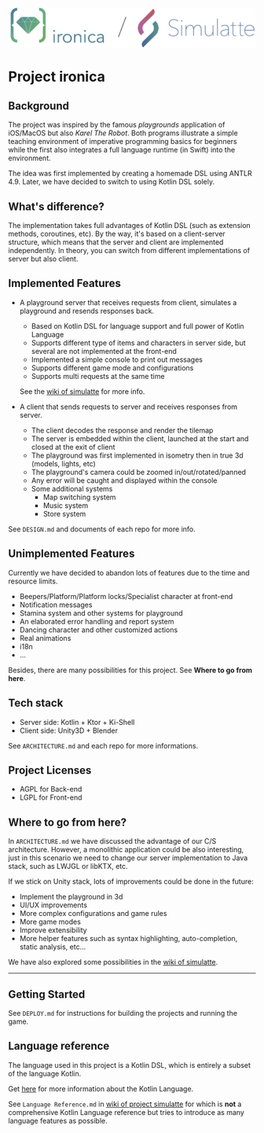 ![Logo](img/logo.png)

# Project ironica

## Background

The project was inspired by the famous *playgrounds* application of iOS/MacOS but also *Karel The Robot*. Both programs illustrate a simple teaching environment of imperative programming basics for beginners while the first also integrates a full language runtime (in Swift) into the environment.

The idea was first implemented by creating a homemade DSL using ANTLR 4.9. Later, we have decided to switch to using Kotlin DSL solely.

## What's difference?

The implementation takes full advantages of Kotlin DSL (such as extension methods, coroutines, etc). By the way, it's based on a client-server structure, which means that the server and client are implemented independently. In theory, you can switch from different implementations of server but also client.

## Implemented Features

-   A playground server that receives requests from client, simulates a playground and resends responses back.

    -   Based on Kotlin DSL for language support and full power of Kotlin Language
    -   Supports different type of items and characters in server side, but several are not implemented at the front-end
    -   Implemented a simple console to print out messages
    -   Supports different game mode and configurations
    -   Supports multi requests at the same time

    See the [wiki of simulatte](https://github.com/Ironica/simulatte/wiki/About) for more info.

-   A client that sends requests to server and receives responses from server.

    -   The client decodes the response and render the tilemap
    -   The server is embedded within the client, launched at the start and closed at the exit of client
    -   The playground was first implemented in isometry then in true 3d (models, lights, etc)
    -   The playground's camera could be zoomed in/out/rotated/panned
    -   Any error will be caught and displayed within the console
    -   Some additional systems
        -   Map switching system
        -   Music system
        -   Store system

See `DESIGN.md` and documents of each repo for more info.

## Unimplemented Features

Currently we have decided to abandon lots of features due to the time and resource limits.

-   Beepers/Platform/Platform locks/Specialist character at front-end
-   Notification messages
-   Stamina system and other systems for playground
-   An elaborated error handling and report system
-   Dancing character and other customized actions
-   Real animations
-   i18n
-   ...

Besides, there are many possibilities for this project. See **Where to go from here**.

## Tech stack

-   Server side: Kotlin + Ktor + Ki-Shell
-   Client side: Unity3D + Blender

See `ARCHITECTURE.md` and each repo for more informations.

## Project Licenses

-   AGPL for Back-end
-   LGPL for Front-end

## Where to go from here?

In `ARCHITECTURE.md` we have discussed the advantage of our C/S architecture. However, a monolithic application could be also interesting, just in this scenario we need to change our server implementation to Java stack, such as LWJGL or libKTX, etc.

If we stick on Unity stack, lots of improvements could be done in the future:

-   Implement the playground in 3d
-   UI/UX improvements
-   More complex configurations and game rules
-   More game modes
-   Improve extensibility
-   More helper features such as syntax highlighting, auto-completion, static analysis, etc...

We have also explored some possibilities in the [wiki of simulatte](https://github.com/Ironica/simulatte/wiki/About).

---

## Getting Started

See `DEPLOY.md` for instructions for building the projects and running the game.

## Language reference

The language used in this project is a Kotlin DSL, which is entirely a subset of the language Kotlin.

Get [here](https://play.kotlinlang.org/) for more information about the Kotlin Language.

See `Language Reference.md` in [wiki of project simulatte](https://github.com/Ironica/simulatte/wiki) for which is **not** a comprehensive Kotlin Language reference but tries to introduce as many language features as possible.
